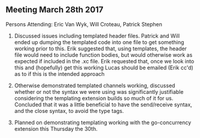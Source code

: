 ## Meeting March 28th 2017

Persons Attending: Eric Van Wyk, Will Croteau, Patrick Stephen

1.  Discussed issues including templated header files. Patrick and Will ended up dumping the templated code into one file
    to get something working prior to this. Erik suggested that, using templates, the header file would need to include 
    function bodies, but would otherwise work as expected if included in the .xc file. Erik requested that, once we look
    into this and (hopefully) get this working Lucas should be emailed (Erik cc'd) as to if this is the intended approach
    
2.  Otherwise demonstrated templated channels working, discussed whether or not the syntax we were using was significantly
    justifiable considering the templating extension builds so much of it for us. Concluded that it was a little beneficial 
    to have the send/receive syntax, and the close syntax, to avoid the type tags.
    
3.  Planned on demonstrating templating working with the go-concurrency extension this Thursday the 30th. 
